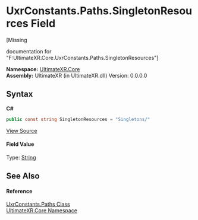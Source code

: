 # UxrConstants.Paths.SingletonResources Field
 

\[Missing <summary> documentation for "F:UltimateXR.Core.UxrConstants.Paths.SingletonResources"\]

**Namespace:**&nbsp;<a href="N_UltimateXR_Core">UltimateXR.Core</a><br />**Assembly:**&nbsp;UltimateXR (in UltimateXR.dll) Version: 0.0.0.0

## Syntax

**C#**<br />
``` C#
public const string SingletonResources = "Singletons/"
```

<a href="UltimateXR/Scripts/Core/UxrConstants.cs" rel="noopener noreferrer" title="View the source code">View Source</a><br />

#### Field Value
Type: <a href="https://docs.microsoft.com/dotnet/api/system.string" target="_blank" rel="noopener noreferrer">String</a>

## See Also


#### Reference
<a href="T_UltimateXR_Core_UxrConstants_Paths">UxrConstants.Paths Class</a><br /><a href="N_UltimateXR_Core">UltimateXR.Core Namespace</a><br />
